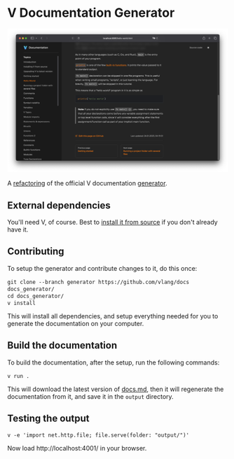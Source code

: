 # V Documentation Generator

![Screenshot](./screenshot.png)

A [refactoring](Refactoring.md) of the official V documentation [generator](https://github.com/vlang/docs/tree/generator).

## External dependencies

You'll need V, of course.  Best to
[install it from source](https://github.com/vlang/v?tab=readme-ov-file#installing-v-from-source)
if you don't already have it.


## Contributing
To setup the generator and contribute changes to it, do this once:
```shell
git clone --branch generator https://github.com/vlang/docs docs_generator/
cd docs_generator/
v install
```
This will install all dependencies, and setup everything needed for you to generate
the documentation on your computer.


## Build the documentation
To build the documentation, after the setup, run the following commands:
```shell
v run .
```
This will download the latest version
of [docs.md](https://github.com/vlang/v/edit/master/doc/docs.md),
then it will regenerate the documentation from it, and save it in the `output`
directory.


## Testing the output
```shell
v -e 'import net.http.file; file.serve(folder: "output/")'
```
Now load http://localhost:4001/ in your browser.
